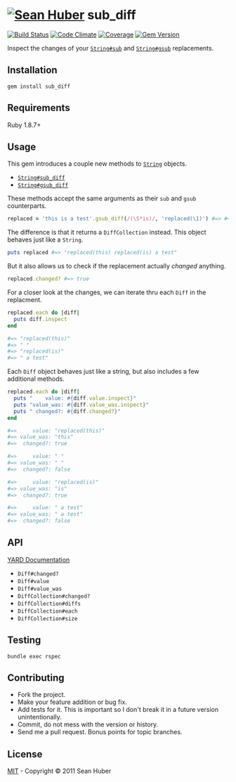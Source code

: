 # [![Sean Huber](https://cloud.githubusercontent.com/assets/2419/6550752/832d9a64-c5ea-11e4-9717-6f9aa6e023b5.png)](https://github.com/shuber) sub_diff

[![Build Status](https://secure.travis-ci.org/shuber/sub_diff.svg)](http://travis-ci.org/shuber/sub_diff) [![Code Climate](https://codeclimate.com/github/shuber/sub_diff/badges/gpa.svg)](https://codeclimate.com/github/shuber/sub_diff) [![Coverage](https://codeclimate.com/github/shuber/sub_diff/badges/coverage.svg)](https://codeclimate.com/github/shuber/sub_diff) [![Gem Version](https://badge.fury.io/rb/sub_diff.svg)](http://badge.fury.io/rb/sub_diff)

Inspect the changes of your [`String#sub`] and [`String#gsub`] replacements.

[`String#sub`]: http://ruby-doc.org//core-2.2.0/String.html#method-i-sub
[`String#gsub`]: http://ruby-doc.org//core-2.2.0/String.html#method-i-gsub

## Installation

```
gem install sub_diff
```


## Requirements

Ruby 1.8.7+


## Usage

This gem introduces a couple new methods to [`String`](http://ruby-doc.org/core-2.2.0/String.html) objects.

* [`String#sub_diff`](http://ruby-doc.org/core-2.2.0/String.html#method-i-sub)
* [`String#gsub_diff`](http://ruby-doc.org/core-2.2.0/String.html#method-i-gsub)

These methods accept the same arguments as their `sub` and `gsub` counterparts.

```ruby
replaced = 'this is a test'.gsub_diff(/(\S*is)/, 'replaced(\1)') #=> #<DiffCollection:0x007fc532049508>
```

The difference is that it returns a `DiffCollection` instead. This object behaves just like a `String`.

```ruby
puts replaced #=> "replaced(this) replaced(is) a test"
```

But it also allows us to check if the replacement actually *changed* anything.

```ruby
replaced.changed? #=> true
```

For a closer look at the changes, we can iterate thru each `Diff` in the replacment.

```ruby
replaced.each do |diff|
  puts diff.inspect
end

#=> "replaced(this)"
#=> " "
#=> "replaced(is)"
#=> " a test"
```

Each `Diff` object behaves just like a string, but also includes a few additional methods.

```ruby
replaced.each do |diff|
  puts "    value: #{diff.value.inspect}"
  puts "value_was: #{diff.value_was.inspect}"
  puts " changed?: #{diff.changed?}"
end

#=>     value: "replaced(this)"
#=> value_was: "this"
#=>  changed?: true

#=>     value: " "
#=> value_was: " "
#=>  changed?: false

#=>     value: "replaced(is)"
#=> value_was: "is"
#=>  changed?: true

#=>     value: " a test"
#=> value_was: " a test"
#=>  changed?: false
```


## API

[YARD Documentation](http://www.rubydoc.info/github/shuber/sub_diff)

* `Diff#changed?`
* `Diff#value`
* `Diff#value_was`
* `DiffCollection#changed?`
* `DiffCollection#diffs`
* `DiffCollection#each`
* `DiffCollection#size`

## Testing

```
bundle exec rspec
```


## Contributing

* Fork the project.
* Make your feature addition or bug fix.
* Add tests for it. This is important so I don't break it in a future version unintentionally.
* Commit, do not mess with the version or history.
* Send me a pull request. Bonus points for topic branches.


## License

[MIT](https://github.com/shuber/sub_diff/blob/master/LICENSE)  - Copyright © 2011 Sean Huber
